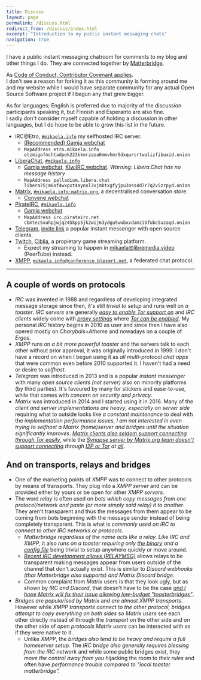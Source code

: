 ```yaml
---
title: Discuss
layout: page
permalink: /discuss.html
redirect_from: /discuss/index.html
excerpt: "Introduction to my public instant messaging chats"
navigation: true
---
```


I have a public instant messaging chatroom for comments to my
blog and other things I do. They are connected together by [Matterbridge](https://github.com/42wim/matterbridge/#matterbridge).

As [Code of Conduct, Contributor Covenant applies](https://www.contributor-covenant.org/version/2/0/code_of_conduct/).<br>
I don't see a reason for forking it as this community is forming around me
and my website while I would have separate community for any actual Open
Source Software project if I begun any that grew bigger.

As for languages; English is preferred due to majority of the discussion
participants speaking it, but Finnish and Esperanto are also fine.<br> I sadly
don't consider myself capable of holding a discussion in other languages, but
I do hope to be able to grow this list in the future.

* IRC@Etro, [`#mikaela.info`](ircs://etro.mikaela.info:6697/#mikaela.info)
  my selfhosted IRC server.
  * [(Recommended) Gamja webchat](https://irc.etro.mikaela.info/#mikaela.info)
  * `MapAddress etro.mikaela.info otzmigofmchtadpek223bkmrzqoa6mmvhmr5dxqurcrtwalizfibuxid.onion`
* [LiberaChat], [`#mikaela.info`](ircs://irc.libera.chat:6697/#mikaela.info)
  * [Gamja webchat](https://web.libera.chat/gamja/#mikaela.info), [KiwiIRC webchat](https://web.libera.chat/#mikaela.info). *Warning: Libera.Chat has no message history*
  * `MapAddress palladium.libera.chat libera75jm6of4wxpxt4aynol3xjmbtxgfyjpu34ss4d7r7q2v5zrpyd.onion`
* [Matrix], [`#mikaela.info:matrix.org`](matrix:roomid/ruWhXaXgrPjaSSecvb:matrix.org?action=join&via=matrix.org&via=tedomum.net&via=the-apothecary.club),
  a decentralised conversation store.
  * [Convene webchat](https://letsconvene.im/app/#/join/%23mikaela.info:matrix.org)
* [PirateIRC], [`#mikaela.info`](ircs://irc.pirateirc.net:6697/#mikaela.info)
  * [Gamja webchat](https://webchat.pirateirc.net/)
  * `MapAddress irc.pirateirc.net cbmtec5xuhpjwjq245kpp5jk2wij63ydgu5vwbxvdamzibfubc5uzaqd.onion`
* [Telegram], [invite link](https://t.me/joinchat/OEuthjzmg60xNzA0) a
  popular instant messenger with open source clients.
* [Twitch], [Ciblia](https://twitch.tv/Ciblia), a propietary game streaming
  platform.
  * Expect my streaming to happen in [mikaela@libremedia.video](https://libremedia.video/accounts/mikaela/)
    (PeerTube) instead.
* [XMPP], [`mikaela.info@conference.blesmrt.net`](xmpp:mikaela.info@conference.blesmrt.net?join),
  a federated chat protocol.

[ErgoChat]:https://ergo.chat/
[LiberaChat]:https://libera.chat/
[NixNet IRC]:https://docs.nixnet.services/IRC
[Matrix]:https://matrix.org/
[PirateIRC]:https://pirateirc.net/
[Telegram]:https://telegram.org/
[Twitch]:https://twitch.tv/
[XMPP]:https://xmpp.org/

* * * * *

## A couple of words on protocols

* *IRC* was invented in 1988 and regardless of developing integrated message
  storage since then, it's still *trivial to setup* and runs well on *a toaster*.
  *IRC servers* are generally *[easy to enable Tor support on](https://github.com/ergochat/ergo/blob/master/docs/MANUAL.md#tor)* and *IRC clients*
  widely come with *[proxy settings](https://hexchat.readthedocs.io/en/latest/tips.html#tor)* where *[Tor can be enabled](https://weechat.org/files/doc/stable/weechat_user.en.html#irc_tor_sasl)*. My personal
  *IRC* history begins in 2010 as user and since then I have also opered
  mostly on *Charybdis+Atheme* and nowadays on a couple of *Ergos*.
* *XMPP* runs on *a bit more powerful toaster* and the servers talk to each other
  without prior approval, it was originally introduced in 1999. I don't have
  a record on when I begun using it as *all multi-protocol chat apps* that were
  common even before 2010 supported it. I haven't had a need or desire to *selfhost*.
* *Telegram* was introduced in 2013 and is a popular *instant messenger* with
  many *open source clients (not server)* also on minority platforms (by third
  parties). It's favoured by many for stickers and ease-to-use, while that
  comes with *concern on security and privacy*.
* *Matrix* was introduced in 2014 and I started using it in 2016. Many of the
  *client and server implementations are heavy*, *especially on server side* requiring what to outside looks
  like *a constant maintenance* to deal with the *implementation performance issues*,
  *I am not interested in even trying to selfhost a Matrix (home)server and bridges
  until the situation significantly improves*. *[Matrix clients also seldom support connecting through Tor easily](https://github.com/vector-im/element-meta/issues/200)*,
  while the *[Synapse server by Matrix.org team doesn't support connecting](https://github.com/matrix-org/synapse/issues/5152) through [I2P or Tor](https://github.com/matrix-org/synapse/issues/5455) at [all](https://github.com/matrix-org/synapse/issues/7088)*.

## And on transports, relays and bridges

* One of the marketing points of *XMPP* was to connect to other protocols by
  means of transports. They plug into a *XMPP server* and can be provided either
  by yours or be open for other *XMPP servers*.
* The word *relay* is often used on *bots which copy messages from one protocol/network
  and paste (or more simply said relay) it to another*. They aren't transparent and thus the
  messages from them appear to be coming from bots beginning with the message
  sender instead of being completely transparent. This is what is *commonly
  used on IRC to connect to other IRC networks or protocols*.
  * *Matterbridge regardless of the name acts like a relay. Like IRC and XMPP*,
    it also *runs on a toaster requiring only [the binary](https://github.com/42wim/matterbridge/releases)
    and a [config file](https://gitea.blesmrt.net/mikaela/gist/src/branch/master/irc/matterbridge/matterbridge-example.toml)*
    being trivial to setup anywhere quickly or move around.
  * *[Recent IRC development allows (RELAYMSG)](https://github.com/ircv3/ircv3-specifications/pull/417)*
    allows relays to be transparent making messages appear from users outside
    of the channel that don't actually exist. This is similar to *Discord webhooks
    (that Matterbridge also supports) and Matrix Discord bridge*.
  * Common complaint from *Matrix* users is that they look ugly, but as shown
    by *IRC and Discord*, that doesn't have to be the case
    *[and I hope Matrix will fix their issue allowing low-budget "toasterbridges"](https://github.com/matrix-org/matrix-spec/issues/840)*.
* *Bridges are popularised by Matrix* and *are almost XMPP transports*. However
  while *XMPP transports connect to the other protocol, bridges attempt to
  copy everything on both sides* so *Matrix users* see each other directly instead
  of through the *transport* on the other side and on the other side of *open protocols*
  *Matrix users* can be interacted with as if they were native to it.
  * Unlike *XMPP*, the *bridges also tend to be heavy and require a full homeserver
    setup.* The *IRC bridge also generally requires blessing from the IRC network*
    and while some public bridges exist, they *move the control away from you*
    hijacking the room to *their rules* and often have *performance trouble
    compared to "local toaster matterbridge".*

